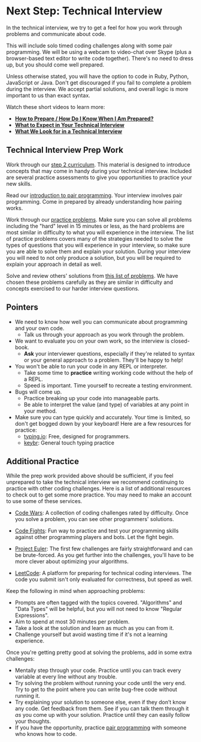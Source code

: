 # Next Step: Technical Interview

In the technical interview, we try to get a feel for how you work through
problems and communicate about code.

This will include solo timed coding challenges along with some pair
programming. We will be using a webcam to video-chat over Skype (plus a
browser-based text editor to write code together). There's no need to dress
up, but you should come well prepared.

Unless otherwise stated, you will have the option to code in Ruby, Python,
JavaScript or Java. Don't get discouraged if you fail to complete a problem
during the interview. We accept partial solutions, and overall logic is more
important to us than exact syntax.

Watch these short videos to learn more:

* **[How to Prepare / How Do I Know When I Am Prepared?][how-to-prepare]**
* **[What to Expect in Your Technical Interview][what-to-expect]**
* **[What We Look for in a Technical Interview][what-we-look-for]**

[how-to-prepare]: https://vimeo.com/268102365
[what-we-look-for]: https://vimeo.com/268089805/2a71dddc99
[what-to-expect]: https://vimeo.com/268437818 

## Technical Interview Prep Work

Work through our [step 2 curriculum][step-two-curriculum]. This material is
designed to introduce concepts that may come in handy during your technical
interview. Included are several practice assessments to give you opportunities
to practice your new skills.

Read our [introduction to pair programming][pair-programming]. Your interview
involves pair programming. Come in prepared by already understanding how pairing
works.

Work through our [practice problems][practice-problems]. Make sure you can
solve all problems including the "hard" level in 15 minutes or less, as the hard
problems are most similar in difficulty to what you will experience in the
interview. The list of practice problems covers many of the strategies needed
to solve the types of questions that you will experience in your interview,
so make sure you are able to solve them and explain your solution. During
your interview you will need to not only produce a solution, but you will be
required to explain your approach in detail as well.

Solve and review others' solutions from [this list of problems][curated-problems].
We have chosen these problems carefully as they are similar in difficulty and
concepts exercised to our harder interview questions.

## Pointers

+ We need to know how well you can communicate about programming and your own code.
  + Talk us through your approach as you work through the problem.
+ We want to evaluate you on your own work, so the interview is closed-book.
  + **Ask** your interviewer questions, especially if they're related to syntax or your general approach to a problem. They'll be happy to help!
+ You won't be able to run your code in any REPL or interpreter.
  + Take some time to **practice** writing working code without the help of a REPL.
  + Speed is important. Time yourself to recreate a testing environment.
+ Bugs will come up.
  + Practice breaking up your code into manageable parts.
  + Be able to interpret the value (and type) of variables at any point in your method.
+ Make sure you can type quickly and accurately. Your time is limited, so
don't get bogged down by your keyboard! Here are a few resources for
practice:
  + [typing.io](https://www.typing.io): Free, designed for programmers.
  + [keybr](http://www.keybr.com/#!practice): General touch typing practice

## Additional Practice

While the prep work provided above should be sufficient, if you feel unprepared
to take the technical interview we recommend continuing to practice with other
coding challenges. Here is a list of additional resources to check out to get
some more practice. You may need to make an account to use some of these
services.

- [Code Wars][code-wars]: A collection of coding challenges rated by difficulty. Once you solve a problem, you can see other programmers' solutions.

- [Code Fights][code-fights]: Fun way to practice and test your programming skills against other programming players and bots. Let the fight begin.

- [Project Euler][project-euler]: The first few challenges are fairly straightforward and can be brute-forced. As you get further into the challenges, you'll have to be more clever about optimizing your algorithms.

- [LeetCode][leetcode]: A platform for preparing for technical coding interviews. The code you submit isn't only evaluated for correctness, but speed as well.

Keep the following in mind when approaching problems:

- Prompts are often tagged with the topics covered. "Algorithms" and "Data Types" will be helpful, but you will not need to know "Regular Expressions".
- Aim to spend at most 30 minutes per problem.
- Take a look at the solution and learn as much as you can from it.
- Challenge yourself but avoid wasting time if it's not a learning experience.

Once you're getting pretty good at solving the problems, add in some extra challenges:

- Mentally step through your code. Practice until you can track every variable at every line without any trouble.
- Try solving the problem without running your code until the very end. Try to get to the point where you can write bug-free code without running it.
- Try explaining your solution to someone else, even if they don’t know any code. Get feedback from them. See if you can talk them through it _as_ you come up with your solution. Practice until they can easily follow your thoughts.
- If you have the opportunity, practice [pair programming][pair-programming] with someone who knows how to code.

[practice-problems]: https://app-academy.gitbooks.io/prep-step-two/content/
[pair-programming]: ../pair-programming
[step-two-curriculum]: https://app-academy.gitbooks.io/prep-step-2/
[curated-problems]: ../curated-problems
[code-wars]: http://codewars.com
[code-fights]: https://codefights.com/
[project-euler]: http://projecteuler.net
[leetcode]: https://leetcode.com
